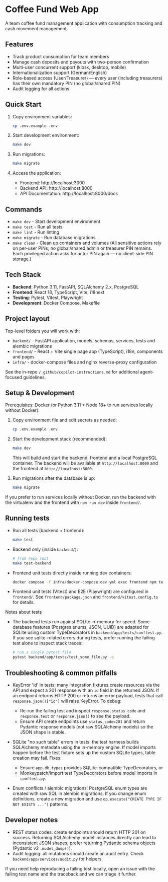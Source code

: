 # Coffee Fund Web App

A team coffee fund management application with consumption tracking and cash movement management.

## Features

- Track product consumption for team members
- Manage cash deposits and payouts with two-person confirmation
- Multi-user concurrent support (kiosk, desktop, mobile)
- Internationalization support (German/English)
- Role-based access (User/Treasurer) — every user (including treasurers) has their own mandatory PIN (no global/shared PIN)
- Audit logging for all actions

## Quick Start

1. Copy environment variables:
   ```bash
   cp .env.example .env
   ```

2. Start development environment:
   ```bash
   make dev
   ```

3. Run migrations:
   ```bash
   make migrate
   ```

4. Access the application:
   - Frontend: http://localhost:3000
   - Backend API: http://localhost:8000
   - API Documentation: http://localhost:8000/docs

## Commands

- `make dev` - Start development environment
- `make test` - Run all tests
- `make lint` - Run linting
- `make migrate` - Run database migrations
- `make clean` - Clean up containers and volumes
   (All sensitive actions rely on per-user PINs; no global/shared admin or treasurer PIN remains. Each privileged action asks for actor PIN again — no client-side PIN storage.)

## Tech Stack

- **Backend**: Python 3.11, FastAPI, SQLAlchemy 2.x, PostgreSQL
- **Frontend**: React 18, TypeScript, Vite, i18next
- **Testing**: Pytest, Vitest, Playwright
- **Development**: Docker Compose, Makefile

## Project layout

Top-level folders you will work with:

- `backend/` - FastAPI application, models, schemas, services, tests and alembic migrations
- `frontend/` - React + Vite single page app (TypeScript), i18n, components and pages
- `infra/` - docker-compose files and nginx reverse-proxy configuration

See the in-repo `/.github/copilot-instructions.md` for additional agent-focused guidelines.

## Setup & Development

Prerequisites: Docker (or Python 3.11 + Node 18+ to run services locally without Docker).

1. Copy environment file and edit secrets as needed:
    ```bash
    cp .env.example .env
    ```

2. Start the development stack (recommended):
    ```bash
    make dev
    ```

    This will build and start the backend, frontend and a local PostgreSQL container. The backend will be available at `http://localhost:8000` and the frontend at `http://localhost:3000`.

3. Run migrations after the database is up:
    ```bash
    make migrate
    ```

If you prefer to run services locally without Docker, run the backend with the virtualenv and the frontend with `npm run dev` inside `frontend/`.

## Running tests

- Run all tests (backend + frontend):
   ```bash
   make test
   ```

- Backend only (inside `backend/`):
   ```bash
   # from repo root
   make test-backend
   ```

- Frontend unit tests directly inside running dev containers:
   ```bash
   docker compose -f infra/docker-compose.dev.yml exec frontend npm test --silent -- --run
   ```

- Frontend unit tests (Vitest) and E2E (Playwright) are configured in `frontend/`. See `frontend/package.json` and `frontend/vitest.config.ts` for details.

Notes about tests
- The backend tests run against SQLite in-memory for speed. Some database features (Postgres enums, JSON, UUID) are adapted for SQLite using custom TypeDecorators in `backend/app/tests/conftest.py`. If you see sqlite-related errors during tests, prefer running the failing test alone to inspect stack traces:

   ```bash
   # run a single pytest file
   pytest backend/app/tests/test_some_file.py -q
   ```

## Troubleshooting & common pitfalls

- KeyError 'id' in tests: many integration fixtures create resources via the API and expect a 201 response with an `id` field in the returned JSON. If an endpoint returns HTTP 200 or returns an error payload, tests that call `response.json()["id"]` will raise KeyError. To debug:
   - Re-run the failing test and inspect `response.status_code` and `response.text` or `response.json()` to see the payload.
   - Ensure API create endpoints use `status_code=201` and return Pydantic response models (not raw SQLAlchemy models) so the JSON shape is stable.

- SQLite "no such table" errors in tests: the test harness builds SQLAlchemy metadata using the in-memory engine. If model imports happen before the test fixture sets up the custom SQLite types, table creation may fail. Fixes:
   - Ensure `app.db.types` provides SQLite-compatible TypeDecorators, or
   - Monkeypatch/import test TypeDecorators before model imports in `conftest.py`.

- Enum conflicts / alembic migrations: PostgreSQL enum types are created with raw SQL in alembic migrations. If you change enum definitions, create a new migration and use `op.execute("CREATE TYPE IF NOT EXISTS ...")` patterns.

## Developer notes

- REST status codes: create endpoints should return HTTP 201 on success. Returning SQLAlchemy model instances directly can lead to inconsistent JSON shapes; prefer returning Pydantic schema objects (Pydantic v2 `.model_dump()`).
- Audit logging: all mutations should create an audit entry. Check `backend/app/services/audit.py` for helpers.

If you need help reproducing a failing test locally, open an issue with the failing test name and the traceback and we can triage it further.